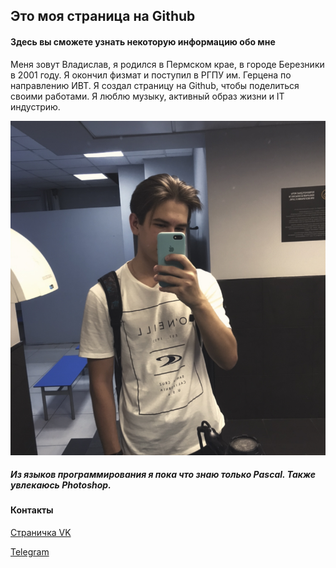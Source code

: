 ## Это моя страница на Github

#### Здесь вы сможете узнать некоторую информацию обо мне

Меня зовут Владислав, я родился в Пермском крае, в городе Березники в 2001 году. Я окончил физмат и поступил в РГПУ им. Герцена по направлению ИВТ. Я создал страницу на Github, чтобы поделиться своими работами. Я люблю музыку, активный образ жизни и IT индустрию.

![Me](Im.jpg)



##### Из языков программирования я пока что знаю только Pascal. Также увлекаюсь Photoshop.

#### Контакты

[Страничка VK](https://vk.com/rizzan18)

[Telegram](https://t.me/rizzan18)
